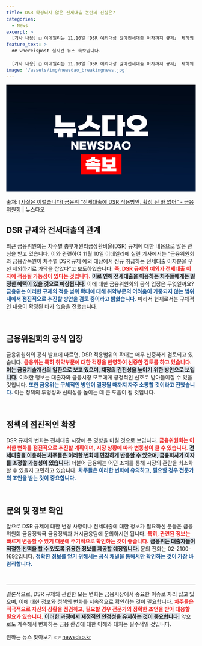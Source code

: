 ```yaml
---
title: DSR 확정되지 않은 전세대출 논란의 진실은?
categories:
  - News
excerpt: >
  [기사 내용] □ 이데일리는 11.10일「DSR 예외대상 많아전세대출 이자까지 규제」 제하의 기사에서, 금융…
feature_text: >
  ## whereispost 실시간 뉴스 속보입니다.

  [기사 내용] □ 이데일리는 11.10일「DSR 예외대상 많아전세대출 이자까지 규제」 제하의 기사에서, 금융…
image: '/assets/img/newsdao_breakingnews.jpg'
---
```


![뉴스다오 속보](/assets/img/newsdao_breakingnews.jpg)

<p>출처: <a href="https://newsdao.kr/2513" rel="dofollow">[사실은 이렇습니다] 금융위 “전세대출에 DSR 적용방안, 확정 된 바 없어” - 금융위원회</a> | 뉴스다오</p>

<h2 data-ke-size="size26">DSR 규제와 전세대출의 관계</h2>

<p data-ke-size="size16">최근 금융위원회는 차주별 총부채원리금상환비율(DSR) 규제에 대한 내용으로 많은 관심을 받고 있습니다. 이와 관련하여 11월 10일 이데일리에 실린 기사에서는 “금융위원회와 금융감독원이 차주별 DSR 규제 예외 대상에서 신규 취급하는 전세대출 이자분을 우선 제외하기로 가닥을 잡았다”고 보도하였습니다. <b><span style="color: #ee2323;">즉, DSR 규제의 예외가 전세대출 이자에 적용될 가능성이 있다는 것입니다.</span></b> <b><span style="background-color: #21538527;">이로 인해 전세대출을 이용하는 차주들에게는 일정한 혜택이 있을 것으로 예상됩니다.</span></b> 이에 대한 금융위원회의 공식 입장은 무엇일까요? <b><span style="color: #1a5490;">금융위는 이러한 규제의 적용 범위 확대에 대해 취약부문의 어려움이 가중되지 않는 범위 내에서 점진적으로 추진할 방안을 검토 중이라고 밝혔습니다.</span></b> 따라서 현재로서는 구체적인 내용이 확정된 바가 없음을 전했습니다.</p>

<p data-ke-size="size16">&nbsp;</p>

<h2 data-ke-size="size26">금융위원회의 공식 입장</h2>

<p data-ke-size="size16">금융위원회의 공식 발표에 따르면, DSR 적용범위의 확대는 매우 신중하게 검토되고 있습니다. <b><span style="color: #ee2323;">금융위는 특히 취약부문에 대한 걱정을 반영하여 신중한 검토를 하고 있습니다.</span></b> <b><span style="background-color: #21538527;">이는 금융기슬개선의 일환으로 보고 있으며, 재정의 건전성을 높이기 위한 방안으로 보입니다.</span></b> 이러한 행보는 대출자와 금융시장 모두에게 긍정적인 신호로 받아들여질 수 있을 것입니다. <b><span style="color: #1a5490;">또한 금융위는 구체적인 방안이 결정될 때까지 자주 소통할 것이라고 전했습니다.</span></b> 이는 정책의 투명성과 신뢰성을 높이는 데 큰 도움이 될 것입니다.</p>

<p data-ke-size="size16">&nbsp;</p>

<h2 data-ke-size="size26">정책의 점진적인 확장</h2>

<p data-ke-size="size16">DSR 규제의 변화는 전세대출 시장에 큰 영향을 미칠 것으로 보입니다. <b><span style="color: #ee2323;">금융위원회는 이러한 변화를 점진적으로 추진할 계획이며, 시장 상황에 따라 변동성이 클 수 있습니다.</span></b> <b><span style="background-color: #21538527;">전세대출을 이용하는 차주들은 이러한 변화에 민감하게 반응할 수 있으며, 금융회사가 이자를 조정할 가능성이 있습니다.</span></b> 더불어 금융위는 어떤 조치를 통해 시장의 혼란을 최소화할 수 있을지 고민하고 있습니다. <b><span style="color: #1a5490;">차주들은 이러한 변화에 유의하고, 필요할 경우 전문가의 조언을 받는 것이 중요합니다.</span></b></p>

<p data-ke-size="size16">&nbsp;</p>

<h2 data-ke-size="size26">문의 및 정보 확인</h2>

<p data-ke-size="size16">앞으로 DSR 규제에 대한 변경 사항이나 전세대출에 대한 정보가 필요하신 분들은 금융위원회 금융정책국 금융정책과 거시금융팀에 문의하시면 됩니다. <b><span style="color: #ee2323;">특히, 관련된 정보는 빠르게 변동할 수 있기 때문에 주기적으로 확인하는 것이 좋습니다.</span></b> <b><span style="background-color: #21538527;">금융위는 대출자들이 적절한 선택을 할 수 있도록 유용한 정보를 제공할 예정입니다.</span></b> 문의 전화는 02-2100-1692입니다. <b><span style="color: #1a5490;">정확한 정보를 얻기 위해서는 공식 채널을 통해서만 확인하는 것이 가장 바람직합니다.</span></b></p>

<p data-ke-size="size16">&nbsp;</p>

<hr style="height: 1px; border: none; background-color: #cfcfcf;">

<p data-ke-size="size16">결론적으로, DSR 규제와 관련한 모든 변화는 금융시장에서 중요한 이슈로 자리 잡고 있으며, 이에 대한 정보와 정책의 변화를 지속적으로 확인하는 것이 필요합니다. <b><span style="color: #ee2323;">차주들은 적극적으로 자신의 상황을 점검하고, 필요할 경우 전문가의 정확한 조언을 받아 대응할 필요가 있습니다.</span></b> <b><span style="background-color: #21538527;">이러한 과정에서 재정적인 안정성을 유지하는 것이 중요합니다.</span></b> 앞으로도 계속해서 변화하는 금융 환경에 대한 이해와 대처는 필수적일 것입니다.</p> 

원하는 뉴스 찾아보기 👉 <a href="https://newsdao.kr" rel="dofollow">newsdao.kr</a>


